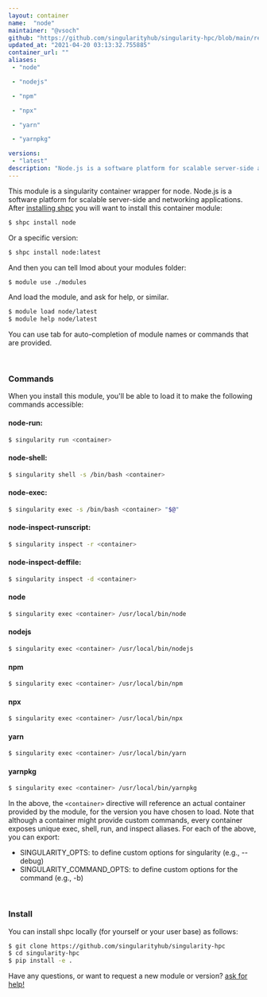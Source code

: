 ```yaml
---
layout: container
name:  "node"
maintainer: "@vsoch"
github: "https://github.com/singularityhub/singularity-hpc/blob/main/registry/node/container.yaml"
updated_at: "2021-04-20 03:13:32.755885"
container_url: ""
aliases:
 - "node"

 - "nodejs"

 - "npm"

 - "npx"

 - "yarn"

 - "yarnpkg"

versions:
 - "latest"
description: "Node.js is a software platform for scalable server-side and networking applications."
---
```


This module is a singularity container wrapper for node.
Node.js is a software platform for scalable server-side and networking applications.
After [installing shpc](#install) you will want to install this container module:

```bash
$ shpc install node
```

Or a specific version:

```bash
$ shpc install node:latest
```

And then you can tell lmod about your modules folder:

```bash
$ module use ./modules
```

And load the module, and ask for help, or similar.

```bash
$ module load node/latest
$ module help node/latest
```

You can use tab for auto-completion of module names or commands that are provided.

<br>

### Commands

When you install this module, you'll be able to load it to make the following commands accessible:

#### node-run:

```bash
$ singularity run <container>
```

#### node-shell:

```bash
$ singularity shell -s /bin/bash <container>
```

#### node-exec:

```bash
$ singularity exec -s /bin/bash <container> "$@"
```

#### node-inspect-runscript:

```bash
$ singularity inspect -r <container>
```

#### node-inspect-deffile:

```bash
$ singularity inspect -d <container>
```


#### node
       
```bash
$ singularity exec <container> /usr/local/bin/node
```


#### nodejs
       
```bash
$ singularity exec <container> /usr/local/bin/nodejs
```


#### npm
       
```bash
$ singularity exec <container> /usr/local/bin/npm
```


#### npx
       
```bash
$ singularity exec <container> /usr/local/bin/npx
```


#### yarn
       
```bash
$ singularity exec <container> /usr/local/bin/yarn
```


#### yarnpkg
       
```bash
$ singularity exec <container> /usr/local/bin/yarnpkg
```



In the above, the `<container>` directive will reference an actual container provided
by the module, for the version you have chosen to load. Note that although a container
might provide custom commands, every container exposes unique exec, shell, run, and
inspect aliases. For each of the above, you can export:

 - SINGULARITY_OPTS: to define custom options for singularity (e.g., --debug)
 - SINGULARITY_COMMAND_OPTS: to define custom options for the command (e.g., -b)

<br>
  
### Install

You can install shpc locally (for yourself or your user base) as follows:

```bash
$ git clone https://github.com/singularityhub/singularity-hpc
$ cd singularity-hpc
$ pip install -e .
```

Have any questions, or want to request a new module or version? [ask for help!](https://github.com/singularityhub/singularity-hpc/issues)